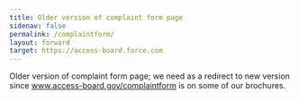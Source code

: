 ```yaml
---
title: Older version of complaint form page
sidenav: false
permalink: /complaintform/
layout: forward
target: https://access-board.force.com
--- 
```


Older version of complaint form page; we need as a redirect to new version since www.access-board.gov/complaintform is on some of our brochures.
